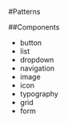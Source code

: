#Patterns

##Components

* button
* list
* dropdown
* navigation
* image
* icon
* typography
* grid
* form